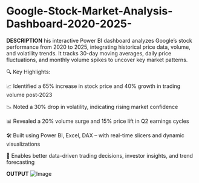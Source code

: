 # Google-Stock-Market-Analysis-Dashboard-2020-2025-

**DESCRIPTION**
his interactive Power BI dashboard analyzes Google’s stock performance from 2020 to 2025, integrating historical price data, volume, and volatility trends. It tracks 30-day moving averages, daily price fluctuations, and monthly volume spikes to uncover key market patterns.

🔍 Key Highlights:

📈 Identified a 65% increase in stock price and 40% growth in trading volume post-2023

📉 Noted a 30% drop in volatility, indicating rising market confidence

📊 Revealed a 20% volume surge and 15% price lift in Q2 earnings cycles

🛠️ Built using Power BI, Excel, DAX – with real-time slicers and dynamic visualizations

📌 Enables better data-driven trading decisions, investor insights, and trend forecasting

**OUTPUT**
![Image](https://github.com/user-attachments/assets/cc599acc-9f81-4d1c-94c3-f932cef59c12)
